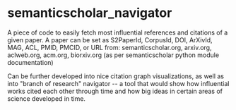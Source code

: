 # semanticscholar_navigator
A piece of code to easily fetch most influential references and citations of a given paper. A paper can be set as S2PaperId, CorpusId, DOI, ArXivId, MAG, ACL, PMID, PMCID, or URL from: semanticscholar.org, arxiv.org, aclweb.org, acm.org, biorxiv.org (as per semanticscholar python module documentation)

Can be further developed into nice citation graph visualizations, as well as into "branch of research" navigator -- a tool that would show how influential works cited each other through time and how big ideas in certain areas of science developed in time.

